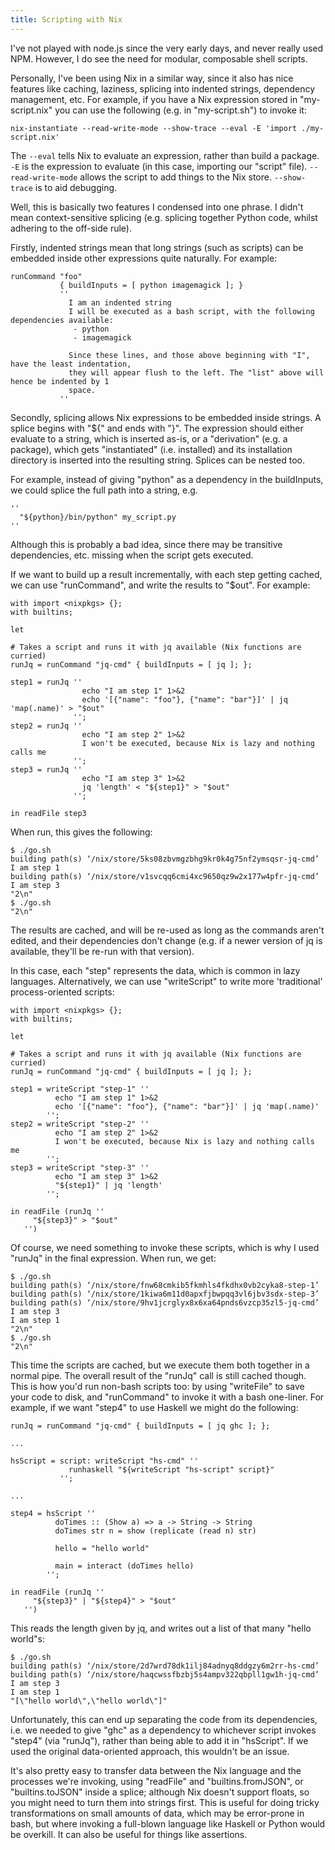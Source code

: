 ```yaml
---
title: Scripting with Nix
---
```

I've not played with node.js since the very early days, and never really used NPM. However, I do see the need for modular, composable shell scripts.

Personally, I've been using Nix in a similar way, since it also has nice features like caching, laziness, splicing into indented strings, dependency management, etc. For example, if you have a Nix expression stored in "my-script.nix" you can use the following (e.g. in "my-script.sh") to invoke it:

    nix-instantiate --read-write-mode --show-trace --eval -E 'import ./my-script.nix'

The `--eval` tells Nix to evaluate an expression, rather than build a package. `-E` is the expression to evaluate (in this case, importing our "script" file). `--read-write-mode` allows the script to add things to the Nix store. `--show-trace` is to aid debugging.


Well, this is basically two features I condensed into one phrase. I didn't mean context-sensitive splicing (e.g. splicing together Python code, whilst adhering to the off-side rule).

Firstly, indented strings mean that long strings (such as scripts) can be embedded inside other expressions quite naturally. For example:

```
runCommand "foo"
           { buildInputs = [ python imagemagick ]; }
           ''
             I am an indented string
             I will be executed as a bash script, with the following dependencies available:
              - python
              - imagemagick

             Since these lines, and those above beginning with "I", have the least indentation,
             they will appear flush to the left. The "list" above will hence be indented by 1
             space.
           ''
```

Secondly, splicing allows Nix expressions to be embedded inside strings. A splice begins with "${" and ends with "}". The expression should either evaluate to a string, which is inserted as-is, or a "derivation" (e.g. a package), which gets "instantiated" (i.e. installed) and its installation directory is inserted into the resulting string. Splices can be nested too.

For example, instead of giving "python" as a dependency in the buildInputs, we could splice the full path into a string, e.g.

```
''
  "${python}/bin/python" my_script.py
''
```


Although this is probably a bad idea, since there may be transitive dependencies, etc. missing when the script gets executed.

If we want to build up a result incrementally, with each step getting cached, we can use "runCommand", and write the results to "$out". For example:

```
with import <nixpkgs> {};
with builtins;

let

# Takes a script and runs it with jq available (Nix functions are curried)
runJq = runCommand "jq-cmd" { buildInputs = [ jq ]; };

step1 = runJq ''
                echo "I am step 1" 1>&2
                echo '[{"name": "foo"}, {"name": "bar"}]' | jq 'map(.name)' > "$out"
              '';
step2 = runJq ''
                echo "I am step 2" 1>&2
                I won't be executed, because Nix is lazy and nothing calls me
              '';
step3 = runJq ''
                echo "I am step 3" 1>&2
                jq 'length' < "${step1}" > "$out"
              '';

in readFile step3
```

When run, this gives the following:

```
$ ./go.sh
building path(s) ‘/nix/store/5ks08zbvmgzbhg9kr0k4g75nf2ymsqsr-jq-cmd’
I am step 1
building path(s) ‘/nix/store/v1svcqq6cmi4xc9650qz9w2x177w4pfr-jq-cmd’
I am step 3
"2\n"
$ ./go.sh
"2\n"
```

The results are cached, and will be re-used as long as the commands aren't edited, and their dependencies don't change (e.g. if a newer version of jq is available, they'll be re-run with that version).

In this case, each "step" represents the data, which is common in lazy languages. Alternatively, we can use "writeScript" to write more 'traditional' process-oriented scripts:

```
with import <nixpkgs> {};
with builtins;

let

# Takes a script and runs it with jq available (Nix functions are curried)
runJq = runCommand "jq-cmd" { buildInputs = [ jq ]; };

step1 = writeScript "step-1" ''
          echo "I am step 1" 1>&2
          echo '[{"name": "foo"}, {"name": "bar"}]' | jq 'map(.name)'
        '';
step2 = writeScript "step-2" ''
          echo "I am step 2" 1>&2
          I won't be executed, because Nix is lazy and nothing calls me
        '';
step3 = writeScript "step-3" ''
          echo "I am step 3" 1>&2
          "${step1}" | jq 'length'
        '';

in readFile (runJq ''
     "${step3}" > "$out"
   '')
```

Of course, we need something to invoke these scripts, which is why I used "runJq" in the final expression. When run, we get:

```
$ ./go.sh
building path(s) ‘/nix/store/fnw68cmkib5fkmhls4fkdhx0vb2cyka8-step-1’
building path(s) ‘/nix/store/1kiwa6m11d0apxfjbwpqq3vl6jbv3sdx-step-3’
building path(s) ‘/nix/store/9hv1jcrglyx8x6xa64pnds6vzcp35zl5-jq-cmd’
I am step 3
I am step 1
"2\n"
$ ./go.sh
"2\n"
```

This time the scripts are cached, but we execute them both together in a normal pipe. The overall result of the "runJq" call is still cached though. This is how you'd run non-bash scripts too: by using "writeFile" to save your code to disk, and "runCommand" to invoke it with a bash one-liner. For example, if we want "step4" to use Haskell we might do the following:

```
runJq = runCommand "jq-cmd" { buildInputs = [ jq ghc ]; };

...

hsScript = script: writeScript "hs-cmd" ''
             runhaskell "${writeScript "hs-script" script}"
           '';

...

step4 = hsScript ''
          doTimes :: (Show a) => a -> String -> String
          doTimes str n = show (replicate (read n) str)

          hello = "hello world"

          main = interact (doTimes hello)
        '';

in readFile (runJq ''
     "${step3}" | "${step4}" > "$out"
   '')
```

This reads the length given by jq, and writes out a list of that many "hello world"s:

```
$ ./go.sh
building path(s) ‘/nix/store/2d7wrd78dk1ilj84adnyq8ddgzy6m2rr-hs-cmd’
building path(s) ‘/nix/store/haqcwssfbzbj5s4ampv322qbpll1gw1h-jq-cmd’
I am step 3
I am step 1
"[\"hello world\",\"hello world\"]"
```

Unfortunately, this can end up separating the code from its dependencies, i.e. we needed to give "ghc" as a dependency to whichever script invokes "step4" (via "runJq"), rather than being able to add it in "hsScript". If we used the original data-oriented approach, this wouldn't be an issue.

It's also pretty easy to transfer data between the Nix language and the processes we're invoking, using "readFile" and "builtins.fromJSON", or "builtins.toJSON" inside a splice; although Nix doesn't support floats, so you might need to turn them into strings first. This is useful for doing tricky transformations on small amounts of data, which may be error-prone in bash, but where invoking a full-blown language like Haskell or Python would be overkill. It can also be useful for things like assertions.
